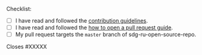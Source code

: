 Checklist:

<!-- Please follow this checklist and put an x in each of the boxes, like this: [x]. It will ensure that our team takes your pull request seriously. -->

- [ ] I have read and followed the [contribution guidelines](https://github.com/Newton-School/sdg-ru-open-source-repo/blob/master/README.md).
- [ ] I have read and followed the [how to open a pull request guide](https://github.com/Newton-School/sdg-ru-open-source-repo/blob/master/README.md#-steps-to-participate).
- [ ] My pull request targets the `master` branch of sdg-ru-open-source-repo.

<!--If your pull request closes a GitHub issue, replace the XXXXX below with the issue number.-->

Closes #XXXXX

<!-- Feel free to add any additional description of changes below this line -->